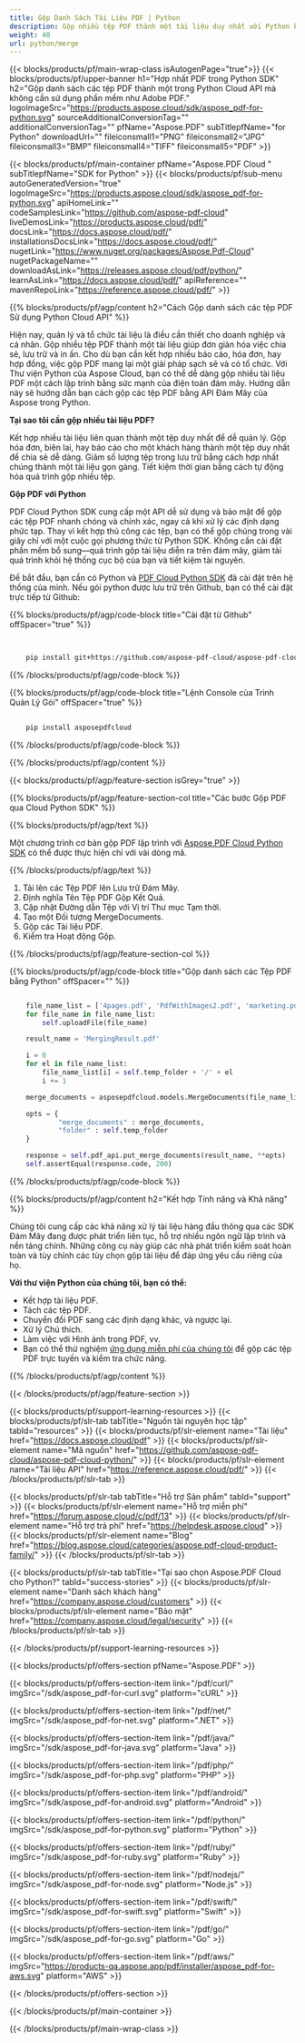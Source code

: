 ```yaml
---
title: Gộp Danh Sách Tài Liệu PDF | Python
description: Gộp nhiều tệp PDF thành một tài liệu duy nhất với Python bằng cách sử dụng Aspose.PDF Cloud SDK.
weight: 40
url: python/merge
---
```


{{< blocks/products/pf/main-wrap-class isAutogenPage="true">}}
{{< blocks/products/pf/upper-banner h1="Hợp nhất PDF trong Python SDK" h2="Gộp danh sách các tệp PDF thành một trong Python Cloud API mà không cần sử dụng phần mềm như Adobe PDF." logoImageSrc="https://products.aspose.cloud/sdk/aspose_pdf-for-python.svg" sourceAdditionalConversionTag="" additionalConversionTag="" pfName="Aspose.PDF" subTitlepfName="for Python" downloadUrl="" fileiconsmall1="PNG" fileiconsmall2="JPG" fileiconsmall3="BMP" fileiconsmall4="TIFF" fileiconsmall5="PDF" >}}

{{< blocks/products/pf/main-container pfName="Aspose.PDF Cloud " subTitlepfName="SDK for Python" >}}
{{< blocks/products/pf/sub-menu autoGeneratedVersion="true" logoImageSrc="https://products.aspose.cloud/sdk/aspose_pdf-for-python.svg" apiHomeLink="" codeSamplesLink="https://github.com/aspose-pdf-cloud" liveDemosLink="https://products.aspose.cloud/pdf/" docsLink="https://docs.aspose.cloud/pdf/" installationsDocsLink="https://docs.aspose.cloud/pdf/" nugetLink="https://www.nuget.org/packages/Aspose.Pdf-Cloud" nugetPackageName="" downloadAsLink="https://releases.aspose.cloud/pdf/python/" learnAsLink="https://docs.aspose.cloud/pdf/" apiReference="" mavenRepoLink="https://reference.aspose.cloud/pdf/" >}}

{{% blocks/products/pf/agp/content h2="Cách Gộp danh sách các tệp PDF Sử dụng Python Cloud API" %}}

Hiện nay, quản lý và tổ chức tài liệu là điều cần thiết cho doanh nghiệp và cá nhân. Gộp nhiều tệp PDF thành một tài liệu giúp đơn giản hóa việc chia sẻ, lưu trữ và in ấn. Cho dù bạn cần kết hợp nhiều báo cáo, hóa đơn, hay hợp đồng, việc gộp PDF mang lại một giải pháp sạch sẽ và có tổ chức. Với Thư viện Python của Aspose Cloud, bạn có thể dễ dàng gộp nhiều tài liệu PDF một cách lập trình bằng sức mạnh của điện toán đám mây. Hướng dẫn này sẽ hướng dẫn bạn cách gộp các tệp PDF bằng API Đám Mây của Aspose trong Python.

**Tại sao tôi cần gộp nhiều tài liệu PDF?**

Kết hợp nhiều tài liệu liên quan thành một tệp duy nhất để dễ quản lý. Gộp hóa đơn, biên lai, hay báo cáo cho một khách hàng thành một tệp duy nhất để chia sẻ dễ dàng. Giảm số lượng tệp trong lưu trữ bằng cách hợp nhất chúng thành một tài liệu gọn gàng. Tiết kiệm thời gian bằng cách tự động hóa quá trình gộp nhiều tệp.

**Gộp PDF với Python**

PDF Cloud Python SDK cung cấp một API dễ sử dụng và bảo mật để gộp các tệp PDF nhanh chóng và chính xác, ngay cả khi xử lý các định dạng phức tạp. Thay vì kết hợp thủ công các tệp, bạn có thể gộp chúng trong vài giây chỉ với một cuộc gọi phương thức từ Python SDK. Không cần cài đặt phần mềm bổ sung—quá trình gộp tài liệu diễn ra trên đám mây, giảm tải quá trình khỏi hệ thống cục bộ của bạn và tiết kiệm tài nguyên.

Để bắt đầu, bạn cần có Python và [PDF Cloud Python SDK](https://pypi.org/project/asposepdfcloud/) đã cài đặt trên hệ thống của mình.
Nếu gói python được lưu trữ trên Github, bạn có thể cài đặt trực tiếp từ Github:

{{% blocks/products/pf/agp/code-block title="Cài đặt từ Github" offSpacer="true" %}}

```bash

     
    pip install git+https://github.com/aspose-pdf-cloud/aspose-pdf-cloud-python.git


```

{{% /blocks/products/pf/agp/code-block %}}

{{% blocks/products/pf/agp/code-block title="Lệnh Console của Trình Quản Lý Gói" offSpacer="true" %}}

```bash
     
    pip install asposepdfcloud

```

{{% /blocks/products/pf/agp/code-block %}}

{{% /blocks/products/pf/agp/content %}}

{{< blocks/products/pf/agp/feature-section isGrey="true" >}}

{{% blocks/products/pf/agp/feature-section-col title="Các bước Gộp PDF qua Cloud Python SDK" %}}

{{% blocks/products/pf/agp/text %}}

Một chương trình cơ bản gộp PDF lập trình với
[Aspose.PDF Cloud Python SDK](https://products.aspose.cloud/pdf/python/)
có thể được thực hiện chỉ với vài dòng mã.

{{% /blocks/products/pf/agp/text %}}

1. Tải lên các Tệp PDF lên Lưu trữ Đám Mây.
1. Định nghĩa Tên Tệp PDF Gộp Kết Quả.
1. Cập nhật Đường dẫn Tệp với Vị trí Thư mục Tạm thời.
1. Tạo một Đối tượng MergeDocuments.
1. Gộp các Tài liệu PDF.
1. Kiểm tra Hoạt động Gộp.

{{% /blocks/products/pf/agp/feature-section-col %}}

{{% blocks/products/pf/agp/code-block title="Gộp danh sách các Tệp PDF bằng Python" offSpacer="" %}}

```python

	file_name_list = ['4pages.pdf', 'PdfWithImages2.pdf', 'marketing.pdf']
	for file_name in file_name_list:
		self.uploadFile(file_name)

	result_name = 'MergingResult.pdf'

	i = 0
	for el in file_name_list:
		file_name_list[i] = self.temp_folder + '/' + el
		i += 1

	merge_documents = asposepdfcloud.models.MergeDocuments(file_name_list)

	opts = {
			"merge_documents" : merge_documents,
			"folder" : self.temp_folder
	}

	response = self.pdf_api.put_merge_documents(result_name, **opts)
	self.assertEqual(response.code, 200)
```

{{% /blocks/products/pf/agp/code-block %}}

{{% blocks/products/pf/agp/content h2="Kết hợp Tính năng và Khả năng" %}}

Chúng tôi cung cấp các khả năng xử lý tài liệu hàng đầu thông qua các SDK Đám Mây đang được phát triển liên tục, hỗ trợ nhiều ngôn ngữ lập trình và nền tảng chính. Những công cụ này giúp các nhà phát triển kiểm soát hoàn toàn và tùy chỉnh các tùy chọn gộp tài liệu để đáp ứng yêu cầu riêng của họ.

**Với thư viện Python của chúng tôi, bạn có thể:**

+ Kết hợp tài liệu PDF.
+ Tách các tệp PDF.
+ Chuyển đổi PDF sang các định dạng khác, và ngược lại.
+ Xử lý Chú thích.
+ Làm việc với Hình ảnh trong PDF, vv.
+ Bạn có thể thử nghiệm [ứng dụng miễn phí của chúng tôi](https://products.aspose.app/pdf/merger) để gộp các tệp PDF trực tuyến và kiểm tra chức năng.

{{% /blocks/products/pf/agp/content %}}

{{< /blocks/products/pf/agp/feature-section >}}

{{< blocks/products/pf/support-learning-resources >}}
{{< blocks/products/pf/slr-tab tabTitle="Nguồn tài nguyên học tập" tabId="resources" >}}
{{< blocks/products/pf/slr-element name="Tài liệu" href="https://docs.aspose.cloud/pdf" >}}
{{< blocks/products/pf/slr-element name="Mã nguồn" href="https://github.com/aspose-pdf-cloud/aspose-pdf-cloud-python/" >}}
{{< blocks/products/pf/slr-element name="Tài liệu API" href="https://reference.aspose.cloud/pdf/" >}}
{{< /blocks/products/pf/slr-tab >}}

{{< blocks/products/pf/slr-tab tabTitle="Hỗ trợ Sản phẩm" tabId="support" >}}
{{< blocks/products/pf/slr-element name="Hỗ trợ miễn phí" href="https://forum.aspose.cloud/c/pdf/13" >}}
{{< blocks/products/pf/slr-element name="Hỗ trợ trả phí" href="https://helpdesk.aspose.cloud" >}}
{{< blocks/products/pf/slr-element name="Blog" href="https://blog.aspose.cloud/categories/aspose.pdf-cloud-product-family/" >}}
{{< /blocks/products/pf/slr-tab >}}

{{< blocks/products/pf/slr-tab tabTitle="Tại sao chọn Aspose.PDF Cloud cho Python?" tabId="success-stories" >}}
{{< blocks/products/pf/slr-element name="Danh sách khách hàng" href="https://company.aspose.cloud/customers" >}}
{{< blocks/products/pf/slr-element name="Bảo mật" href="https://company.aspose.cloud/legal/security" >}}
{{< /blocks/products/pf/slr-tab >}}

{{< /blocks/products/pf/support-learning-resources >}}

{{< blocks/products/pf/offers-section pfName="Aspose.PDF" >}}

{{< blocks/products/pf/offers-section-item link="/pdf/curl/" imgSrc="/sdk/aspose_pdf-for-curl.svg" platform="cURL" >}}

{{< blocks/products/pf/offers-section-item link="/pdf/net/" imgSrc="/sdk/aspose_pdf-for-net.svg" platform=".NET" >}}

{{< blocks/products/pf/offers-section-item link="/pdf/java/" imgSrc="/sdk/aspose_pdf-for-java.svg" platform="Java" >}}

{{< blocks/products/pf/offers-section-item link="/pdf/php/" imgSrc="/sdk/aspose_pdf-for-php.svg" platform="PHP" >}}

{{< blocks/products/pf/offers-section-item link="/pdf/android/" imgSrc="/sdk/aspose_pdf-for-android.svg" platform="Android" >}}

{{< blocks/products/pf/offers-section-item link="/pdf/python/" imgSrc="/sdk/aspose_pdf-for-python.svg" platform="Python" >}}

{{< blocks/products/pf/offers-section-item link="/pdf/ruby/" imgSrc="/sdk/aspose_pdf-for-ruby.svg" platform="Ruby" >}}

{{< blocks/products/pf/offers-section-item link="/pdf/nodejs/" imgSrc="/sdk/aspose_pdf-for-node.svg" platform="Node.js" >}}

{{< blocks/products/pf/offers-section-item link="/pdf/swift/" imgSrc="/sdk/aspose_pdf-for-swift.svg" platform="Swift" >}}

{{< blocks/products/pf/offers-section-item link="/pdf/go/" imgSrc="/sdk/aspose_pdf-for-go.svg" platform="Go" >}}

{{< blocks/products/pf/offers-section-item link="/pdf/aws/" imgSrc="https://products-qa.aspose.app/pdf/installer/aspose_pdf-for-aws.svg" platform="AWS" >}}

{{< /blocks/products/pf/offers-section >}}

<!-- aboutfile Ends -->

{{< /blocks/products/pf/main-container >}}

{{< /blocks/products/pf/main-wrap-class >}}
